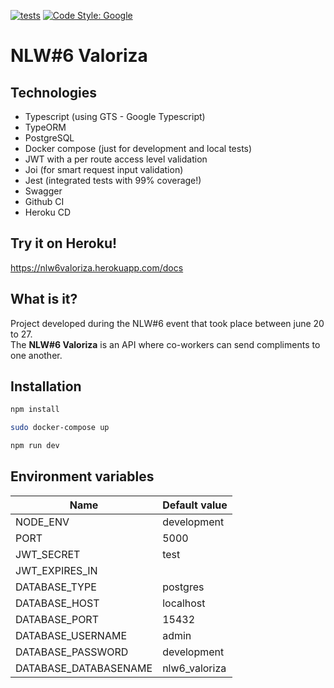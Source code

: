 [![tests](https://github.com/suricat89/nlw6_valoriza/actions/workflows/cy.yml/badge.svg)](https://github.com/suricat89/nlw6_valoriza/actions/workflows/cy.yml)
[![Code Style: Google](https://img.shields.io/badge/code%20style-google-blueviolet.svg)](https://github.com/google/gts)

# NLW#6 Valoriza

## Technologies

- Typescript (using GTS - Google Typescript)
- TypeORM
- PostgreSQL
- Docker compose (just for development and local tests)
- JWT with a per route access level validation
- Joi (for smart request input validation)
- Jest (integrated tests with 99% coverage!)
- Swagger
- Github CI
- Heroku CD

## Try it on Heroku!
https://nlw6valoriza.herokuapp.com/docs

## What is it?

Project developed during the NLW#6 event that took place between june 20 to 27.<br/>
The **NLW#6 Valoriza** is an API where co-workers can send compliments to one another.

## Installation

```bash
npm install

sudo docker-compose up

npm run dev
```

## Environment variables

| Name                  | Default value |
| --------------------- | ------------- |
| NODE_ENV              | development   |
| PORT                  | 5000          |
| JWT_SECRET            | test          |
| JWT_EXPIRES_IN        |               |
| DATABASE_TYPE         | postgres      |
| DATABASE_HOST         | localhost     |
| DATABASE_PORT         | 15432         |
| DATABASE_USERNAME     | admin         |
| DATABASE_PASSWORD     | development   |
| DATABASE_DATABASENAME | nlw6_valoriza |
